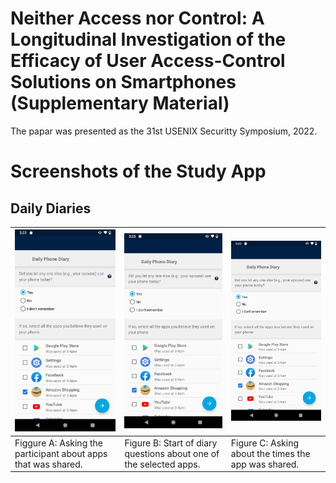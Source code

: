 # Neither Access nor Control: A Longitudinal Investigation of the Efficacy of User Access-Control Solutions on Smartphones (Supplementary Material)
The papar was presented as the 31st USENIX Securitty Symposium, 2022.

# Screenshots of the Study App

## Daily Diaries

|![Screenshot](screenshots/daily_diaries/screen1_shared_apps.png?raw=true)|![Screenshot](screenshots/daily_diaries/screen1_shared_apps.png?raw=true)|![Screenshot](screenshots/daily_diaries/screen1_shared_apps.png?raw=true)|
|--------------------|--------------------|--------------------|
|Figgure A: Asking the participant about apps that was shared.|Figure B: Start of diary questions about one of the selected apps.|Figure C: Asking about the times the app was shared.|
